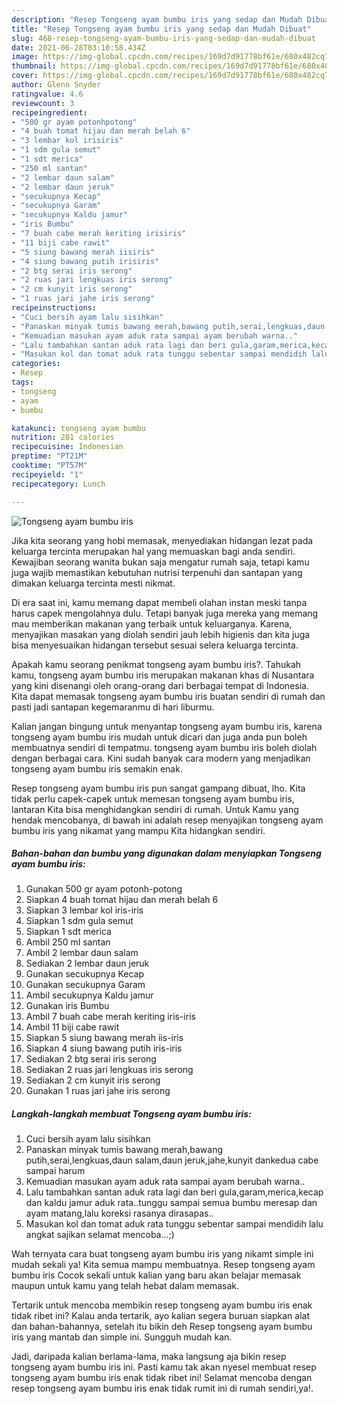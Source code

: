 ```yaml
---
description: "Resep Tongseng ayam bumbu iris yang sedap dan Mudah Dibuat"
title: "Resep Tongseng ayam bumbu iris yang sedap dan Mudah Dibuat"
slug: 468-resep-tongseng-ayam-bumbu-iris-yang-sedap-dan-mudah-dibuat
date: 2021-06-28T03:10:58.434Z
image: https://img-global.cpcdn.com/recipes/169d7d91778bf61e/680x482cq70/tongseng-ayam-bumbu-iris-foto-resep-utama.jpg
thumbnail: https://img-global.cpcdn.com/recipes/169d7d91778bf61e/680x482cq70/tongseng-ayam-bumbu-iris-foto-resep-utama.jpg
cover: https://img-global.cpcdn.com/recipes/169d7d91778bf61e/680x482cq70/tongseng-ayam-bumbu-iris-foto-resep-utama.jpg
author: Glenn Snyder
ratingvalue: 4.6
reviewcount: 3
recipeingredient:
- "500 gr ayam potonhpotong"
- "4 buah tomat hijau dan merah belah 6"
- "3 lembar kol irisiris"
- "1 sdm gula semut"
- "1 sdt merica"
- "250 ml santan"
- "2 lembar daun salam"
- "2 lembar daun jeruk"
- "secukupnya Kecap"
- "secukupnya Garam"
- "secukupnya Kaldu jamur"
- "iris Bumbu"
- "7 buah cabe merah keriting irisiris"
- "11 biji cabe rawit"
- "5 siung bawang merah iisiris"
- "4 siung bawang putih irisiris"
- "2 btg serai iris serong"
- "2 ruas jari lengkuas iris serong"
- "2 cm kunyit iris serong"
- "1 ruas jari jahe iris serong"
recipeinstructions:
- "Cuci bersih ayam lalu sisihkan"
- "Panaskan minyak tumis bawang merah,bawang putih,serai,lengkuas,daun salam,daun jeruk,jahe,kunyit dankedua cabe sampai harum"
- "Kemuadian masukan ayam aduk rata sampai ayam berubah warna.."
- "Lalu tambahkan santan aduk rata lagi dan beri gula,garam,merica,kecap dan kaldu jamur aduk rata..tunggu sampai semua bumbu meresap dan ayam matang,lalu koreksi rasanya dirasapas.."
- "Masukan kol dan tomat aduk rata tunggu sebentar sampai mendidih lalu angkat sajikan selamat mencoba...;)"
categories:
- Resep
tags:
- tongseng
- ayam
- bumbu

katakunci: tongseng ayam bumbu 
nutrition: 281 calories
recipecuisine: Indonesian
preptime: "PT21M"
cooktime: "PT57M"
recipeyield: "1"
recipecategory: Lunch

---
```



![Tongseng ayam bumbu iris](https://img-global.cpcdn.com/recipes/169d7d91778bf61e/680x482cq70/tongseng-ayam-bumbu-iris-foto-resep-utama.jpg)

Jika kita seorang yang hobi memasak, menyediakan hidangan lezat pada keluarga tercinta merupakan hal yang memuaskan bagi anda sendiri. Kewajiban seorang  wanita bukan saja mengatur rumah saja, tetapi kamu juga wajib memastikan kebutuhan nutrisi terpenuhi dan santapan yang dimakan keluarga tercinta mesti nikmat.

Di era  saat ini, kamu memang dapat membeli olahan instan meski tanpa harus capek mengolahnya dulu. Tetapi banyak juga mereka yang memang mau memberikan makanan yang terbaik untuk keluarganya. Karena, menyajikan masakan yang diolah sendiri jauh lebih higienis dan kita juga bisa menyesuaikan hidangan tersebut sesuai selera keluarga tercinta. 



Apakah kamu seorang penikmat tongseng ayam bumbu iris?. Tahukah kamu, tongseng ayam bumbu iris merupakan makanan khas di Nusantara yang kini disenangi oleh orang-orang dari berbagai tempat di Indonesia. Kita dapat memasak tongseng ayam bumbu iris buatan sendiri di rumah dan pasti jadi santapan kegemaranmu di hari liburmu.

Kalian jangan bingung untuk menyantap tongseng ayam bumbu iris, karena tongseng ayam bumbu iris mudah untuk dicari dan juga anda pun boleh membuatnya sendiri di tempatmu. tongseng ayam bumbu iris boleh diolah dengan berbagai cara. Kini sudah banyak cara modern yang menjadikan tongseng ayam bumbu iris semakin enak.

Resep tongseng ayam bumbu iris pun sangat gampang dibuat, lho. Kita tidak perlu capek-capek untuk memesan tongseng ayam bumbu iris, lantaran Kita bisa menghidangkan sendiri di rumah. Untuk Kamu yang hendak mencobanya, di bawah ini adalah resep menyajikan tongseng ayam bumbu iris yang nikamat yang mampu Kita hidangkan sendiri.

<!--inarticleads1-->

##### Bahan-bahan dan bumbu yang digunakan dalam menyiapkan Tongseng ayam bumbu iris:

1. Gunakan 500 gr ayam potonh-potong
1. Siapkan 4 buah tomat hijau dan merah belah 6
1. Siapkan 3 lembar kol iris-iris
1. Siapkan 1 sdm gula semut
1. Siapkan 1 sdt merica
1. Ambil 250 ml santan
1. Ambil 2 lembar daun salam
1. Sediakan 2 lembar daun jeruk
1. Gunakan secukupnya Kecap
1. Gunakan secukupnya Garam
1. Ambil secukupnya Kaldu jamur
1. Gunakan iris Bumbu
1. Ambil 7 buah cabe merah keriting iris-iris
1. Ambil 11 biji cabe rawit
1. Siapkan 5 siung bawang merah iis-iris
1. Siapkan 4 siung bawang putih iris-iris
1. Sediakan 2 btg serai iris serong
1. Sediakan 2 ruas jari lengkuas iris serong
1. Sediakan 2 cm kunyit iris serong
1. Gunakan 1 ruas jari jahe iris serong




<!--inarticleads2-->

##### Langkah-langkah membuat Tongseng ayam bumbu iris:

1. Cuci bersih ayam lalu sisihkan
1. Panaskan minyak tumis bawang merah,bawang putih,serai,lengkuas,daun salam,daun jeruk,jahe,kunyit dankedua cabe sampai harum
1. Kemuadian masukan ayam aduk rata sampai ayam berubah warna..
1. Lalu tambahkan santan aduk rata lagi dan beri gula,garam,merica,kecap dan kaldu jamur aduk rata..tunggu sampai semua bumbu meresap dan ayam matang,lalu koreksi rasanya dirasapas..
1. Masukan kol dan tomat aduk rata tunggu sebentar sampai mendidih lalu angkat sajikan selamat mencoba...;)




Wah ternyata cara buat tongseng ayam bumbu iris yang nikamt simple ini mudah sekali ya! Kita semua mampu membuatnya. Resep tongseng ayam bumbu iris Cocok sekali untuk kalian yang baru akan belajar memasak maupun untuk kamu yang telah hebat dalam memasak.

Tertarik untuk mencoba membikin resep tongseng ayam bumbu iris enak tidak ribet ini? Kalau anda tertarik, ayo kalian segera buruan siapkan alat dan bahan-bahannya, setelah itu bikin deh Resep tongseng ayam bumbu iris yang mantab dan simple ini. Sungguh mudah kan. 

Jadi, daripada kalian berlama-lama, maka langsung aja bikin resep tongseng ayam bumbu iris ini. Pasti kamu tak akan nyesel membuat resep tongseng ayam bumbu iris enak tidak ribet ini! Selamat mencoba dengan resep tongseng ayam bumbu iris enak tidak rumit ini di rumah sendiri,ya!.

